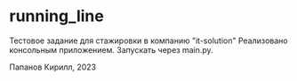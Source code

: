 # running_line
Тестовое задание для стажировки в компанию "it-solution"
Реализовано консольным приложением. Запускать через main.py.

Папанов Кирилл, 2023
